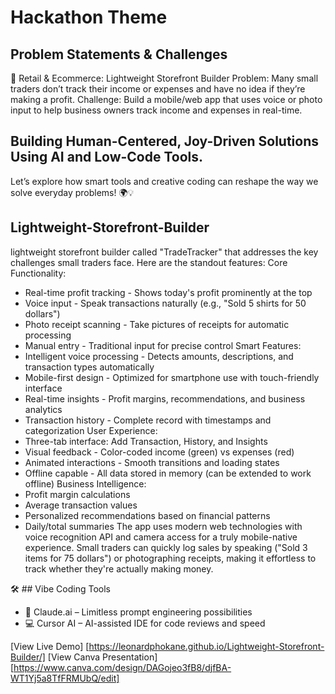# Hackathon Theme
## Problem Statements & Challenges
🛒 Retail & Ecommerce: Lightweight Storefront Builder
Problem: Many small traders don’t track their income or expenses and have no idea if they’re making a profit.
Challenge: Build a mobile/web app that uses voice or photo input to help business owners track income and expenses in real-time.

## Building Human-Centered, Joy-Driven Solutions Using AI and Low-Code Tools.
 Let’s explore how smart tools and creative coding can reshape the way we solve everyday problems! 🌍💡
 
## Lightweight-Storefront-Builder
lightweight storefront builder called "TradeTracker" that addresses the key challenges small traders face. Here are the standout features:
Core Functionality:
-	Real-time profit tracking - Shows today's profit prominently at the top
-	Voice input - Speak transactions naturally (e.g., "Sold 5 shirts for 50 dollars")
-	Photo receipt scanning - Take pictures of receipts for automatic processing
-	Manual entry - Traditional input for precise control
Smart Features:
-	Intelligent voice processing - Detects amounts, descriptions, and transaction types automatically
-	Mobile-first design - Optimized for smartphone use with touch-friendly interface
-	Real-time insights - Profit margins, recommendations, and business analytics
-	Transaction history - Complete record with timestamps and categorization
User Experience:
-	Three-tab interface: Add Transaction, History, and Insights
-	Visual feedback - Color-coded income (green) vs expenses (red)
-	Animated interactions - Smooth transitions and loading states
-	Offline capable - All data stored in memory (can be extended to work offline)
Business Intelligence:
-	Profit margin calculations
-	Average transaction values
-	Personalized recommendations based on financial patterns
-	Daily/total summaries
The app uses modern web technologies with voice recognition API and camera access for a truly mobile-native experience. Small traders can quickly log sales by speaking ("Sold 3 items for 75 dollars") or photographing receipts, making it effortless to track whether they're actually making money.

🛠️ ## Vibe Coding Tools
- 🤖 Claude.ai – Limitless prompt engineering possibilities
- 💻 Cursor AI – AI-assisted IDE for code reviews and speed


[View Live Demo] [https://leonardphokane.github.io/Lightweight-Storefront-Builder/]
[View Canva Presentation] [https://www.canva.com/design/DAGojeo3fB8/djfBA-WT1Yj5a8TfFRMUbQ/edit]
